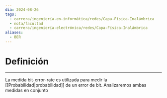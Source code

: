 ```yaml
---
dia: 2024-08-26
tags:
  - carrera/ingeniería-en-informática/redes/Capa-Física-Inalámbrica
  - nota/facultad
  - carrera/ingeniería-electrónica/redes/Capa-Física-Inalámbrica
aliases:
  - BER
---
```

# Definición
---
La medida bit-error-rate es utilizada para medir la [[Probabilidad|probabilidad]] de un error de bit. Analizaremos ambas medidas en conjunto